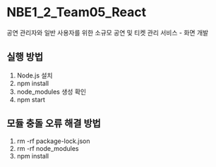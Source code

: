 # NBE1_2_Team05_React
공연 관리자와 일반 사용자를 위한 소규모 공연 및 티켓 관리 서비스 - 화면 개발

## 실행 방법
1. Node.js 설치
2. npm install
3. node_modules 생성 확인
4. npm start

## 모듈 충돌 오류 해결 방법
1. rm -rf package-lock.json
2. rm -rf node_modules
3. npm install